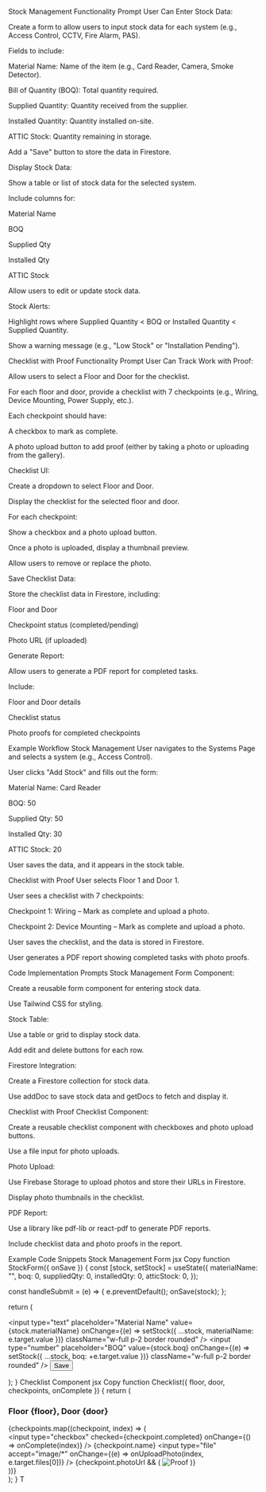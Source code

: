 Stock Management Functionality
Prompt
User Can Enter Stock Data:

Create a form to allow users to input stock data for each system (e.g., Access Control, CCTV, Fire Alarm, PAS).

Fields to include:

Material Name: Name of the item (e.g., Card Reader, Camera, Smoke Detector).

Bill of Quantity (BOQ): Total quantity required.

Supplied Quantity: Quantity received from the supplier.

Installed Quantity: Quantity installed on-site.

ATTIC Stock: Quantity remaining in storage.

Add a "Save" button to store the data in Firestore.

Display Stock Data:

Show a table or list of stock data for the selected system.

Include columns for:

Material Name

BOQ

Supplied Qty

Installed Qty

ATTIC Stock

Allow users to edit or update stock data.

Stock Alerts:

Highlight rows where Supplied Quantity < BOQ or Installed Quantity < Supplied Quantity.

Show a warning message (e.g., "Low Stock" or "Installation Pending").

Checklist with Proof Functionality
Prompt
User Can Track Work with Proof:

Allow users to select a Floor and Door for the checklist.

For each floor and door, provide a checklist with 7 checkpoints (e.g., Wiring, Device Mounting, Power Supply, etc.).

Each checkpoint should have:

A checkbox to mark as complete.

A photo upload button to add proof (either by taking a photo or uploading from the gallery).

Checklist UI:

Create a dropdown to select Floor and Door.

Display the checklist for the selected floor and door.

For each checkpoint:

Show a checkbox and a photo upload button.

Once a photo is uploaded, display a thumbnail preview.

Allow users to remove or replace the photo.

Save Checklist Data:

Store the checklist data in Firestore, including:

Floor and Door

Checkpoint status (completed/pending)

Photo URL (if uploaded)

Generate Report:

Allow users to generate a PDF report for completed tasks.

Include:

Floor and Door details

Checklist status

Photo proofs for completed checkpoints

Example Workflow
Stock Management
User navigates to the Systems Page and selects a system (e.g., Access Control).

User clicks "Add Stock" and fills out the form:

Material Name: Card Reader

BOQ: 50

Supplied Qty: 50

Installed Qty: 30

ATTIC Stock: 20

User saves the data, and it appears in the stock table.

Checklist with Proof
User selects Floor 1 and Door 1.

User sees a checklist with 7 checkpoints:

Checkpoint 1: Wiring – Mark as complete and upload a photo.

Checkpoint 2: Device Mounting – Mark as complete and upload a photo.

User saves the checklist, and the data is stored in Firestore.

User generates a PDF report showing completed tasks with photo proofs.

Code Implementation Prompts
Stock Management
Form Component:

Create a reusable form component for entering stock data.

Use Tailwind CSS for styling.

Stock Table:

Use a table or grid to display stock data.

Add edit and delete buttons for each row.

Firestore Integration:

Create a Firestore collection for stock data.

Use addDoc to save stock data and getDocs to fetch and display it.

Checklist with Proof
Checklist Component:

Create a reusable checklist component with checkboxes and photo upload buttons.

Use a file input for photo uploads.

Photo Upload:

Use Firebase Storage to upload photos and store their URLs in Firestore.

Display photo thumbnails in the checklist.

PDF Report:

Use a library like pdf-lib or react-pdf to generate PDF reports.

Include checklist data and photo proofs in the report.

Example Code Snippets
Stock Management Form
jsx
Copy
function StockForm({ onSave }) {
  const [stock, setStock] = useState({
    materialName: "",
    boq: 0,
    suppliedQty: 0,
    installedQty: 0,
    atticStock: 0,
  });

  const handleSubmit = (e) => {
    e.preventDefault();
    onSave(stock);
  };

  return (
    <form onSubmit={handleSubmit} className="space-y-4">
      <input
        type="text"
        placeholder="Material Name"
        value={stock.materialName}
        onChange={(e) => setStock({ ...stock, materialName: e.target.value })}
        className="w-full p-2 border rounded"
      />
      <input
        type="number"
        placeholder="BOQ"
        value={stock.boq}
        onChange={(e) => setStock({ ...stock, boq: +e.target.value })}
        className="w-full p-2 border rounded"
      />
      <button type="submit" className="bg-blue-500 text-white p-2 rounded">
        Save
      </button>
    </form>
  );
}
Checklist Component
jsx
Copy
function Checklist({ floor, door, checkpoints, onComplete }) {
  return (
    <div className="space-y-4">
      <h3 className="text-lg font-semibold">Floor {floor}, Door {door}</h3>
      {checkpoints.map((checkpoint, index) => (
        <div key={index} className="flex items-center space-x-4">
          <input
            type="checkbox"
            checked={checkpoint.completed}
            onChange={() => onComplete(index)}
          />
          <span>{checkpoint.name}</span>
          <input
            type="file"
            accept="image/*"
            onChange={(e) => onUploadPhoto(index, e.target.files[0])}
          />
          {checkpoint.photoUrl && (
            <img src={checkpoint.photoUrl} alt="Proof" className="w-12 h-12" />
          )}
        </div>
      ))}
    </div>
  );
}
T
